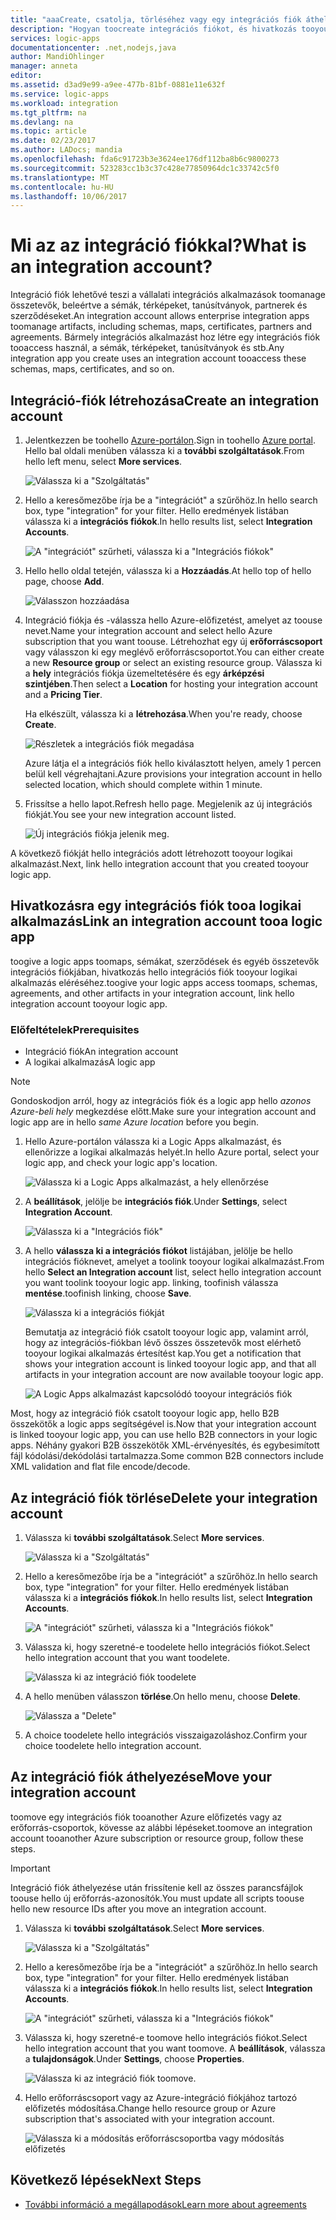 ```yaml
---
title: "aaaCreate, csatolja, törléséhez vagy egy integrációs fiók áthelyezése az Azure logic apps |} Microsoft Docs"
description: "Hogyan toocreate integrációs fiókot, és hivatkozás tooyour logic Apps alkalmazások"
services: logic-apps
documentationcenter: .net,nodejs,java
author: MandiOhlinger
manager: anneta
editor: 
ms.assetid: d3ad9e99-a9ee-477b-81bf-0881e11e632f
ms.service: logic-apps
ms.workload: integration
ms.tgt_pltfrm: na
ms.devlang: na
ms.topic: article
ms.date: 02/23/2017
ms.author: LADocs; mandia
ms.openlocfilehash: fda6c91723b3e3624ee176df112ba8b6c9800273
ms.sourcegitcommit: 523283cc1b3c37c428e77850964dc1c33742c5f0
ms.translationtype: MT
ms.contentlocale: hu-HU
ms.lasthandoff: 10/06/2017
---
```

# <a name="what-is-an-integration-account"></a><span data-ttu-id="620f3-103">Mi az az integráció fiókkal?</span><span class="sxs-lookup"><span data-stu-id="620f3-103">What is an integration account?</span></span>

<span data-ttu-id="620f3-104">Integráció fiók lehetővé teszi a vállalati integrációs alkalmazások toomanage összetevők, beleértve a sémák, térképeket, tanúsítványok, partnerek és szerződéseket.</span><span class="sxs-lookup"><span data-stu-id="620f3-104">An integration account allows enterprise integration apps toomanage artifacts, including schemas, maps, certificates, partners and agreements.</span></span> <span data-ttu-id="620f3-105">Bármely integrációs alkalmazást hoz létre egy integrációs fiók tooaccess használ, a sémák, térképeket, tanúsítványok és stb.</span><span class="sxs-lookup"><span data-stu-id="620f3-105">Any integration app you create uses an integration account tooaccess these schemas, maps, certificates, and so on.</span></span>

## <a name="create-an-integration-account"></a><span data-ttu-id="620f3-106">Integráció-fiók létrehozása</span><span class="sxs-lookup"><span data-stu-id="620f3-106">Create an integration account</span></span>

1.  <span data-ttu-id="620f3-107">Jelentkezzen be toohello [Azure-portálon](http://portal.azure.com "Azure-portálon").</span><span class="sxs-lookup"><span data-stu-id="620f3-107">Sign in toohello [Azure portal](http://portal.azure.com "Azure portal").</span></span> <span data-ttu-id="620f3-108">Hello bal oldali menüben válassza ki a **további szolgáltatások**.</span><span class="sxs-lookup"><span data-stu-id="620f3-108">From hello left menu, select **More services**.</span></span>

    ![Válassza ki a "Szolgáltatás"](./media/logic-apps-enterprise-integration-accounts/account-1.png)

2. <span data-ttu-id="620f3-110">Hello a keresőmezőbe írja be a "integrációt" a szűrőhöz.</span><span class="sxs-lookup"><span data-stu-id="620f3-110">In hello search box, type "integration" for your filter.</span></span> <span data-ttu-id="620f3-111">Hello eredmények listában válassza ki a **integrációs fiókok**.</span><span class="sxs-lookup"><span data-stu-id="620f3-111">In hello results list, select **Integration Accounts**.</span></span>

    ![A "integrációt" szűrheti, válassza ki a "Integrációs fiókok"](./media/logic-apps-enterprise-integration-accounts/account-2.png)  

3. <span data-ttu-id="620f3-113">Hello hello oldal tetején, válassza ki a **Hozzáadás**.</span><span class="sxs-lookup"><span data-stu-id="620f3-113">At hello top of hello page, choose **Add**.</span></span>

    ![Válasszon hozzáadása](./media/logic-apps-enterprise-integration-accounts/account-3.png)

4. <span data-ttu-id="620f3-115">Integráció fiókja és -válassza hello Azure-előfizetést, amelyet az toouse nevet.</span><span class="sxs-lookup"><span data-stu-id="620f3-115">Name your integration account and select hello Azure subscription that you want toouse.</span></span> <span data-ttu-id="620f3-116">Létrehozhat egy új **erőforráscsoport** vagy válasszon ki egy meglévő erőforráscsoportot.</span><span class="sxs-lookup"><span data-stu-id="620f3-116">You can either create a new **Resource group** or select an existing resource group.</span></span> <span data-ttu-id="620f3-117">Válassza ki a **hely** integrációs fiókja üzemeltetésére és egy **árképzési szintjében**.</span><span class="sxs-lookup"><span data-stu-id="620f3-117">Then select a **Location** for hosting your integration account and a **Pricing Tier**.</span></span> 

    <span data-ttu-id="620f3-118">Ha elkészült, válassza ki a **létrehozása**.</span><span class="sxs-lookup"><span data-stu-id="620f3-118">When you're ready, choose **Create**.</span></span>

    ![Részletek a integrációs fiók megadása](./media/logic-apps-enterprise-integration-accounts/account-4.png)

    <span data-ttu-id="620f3-120">Azure látja el a integrációs fiók hello kiválasztott helyen, amely 1 percen belül kell végrehajtani.</span><span class="sxs-lookup"><span data-stu-id="620f3-120">Azure provisions your integration account  in hello selected location, which should complete within 1 minute.</span></span>

5. <span data-ttu-id="620f3-121">Frissítse a hello lapot.</span><span class="sxs-lookup"><span data-stu-id="620f3-121">Refresh hello page.</span></span> <span data-ttu-id="620f3-122">Megjelenik az új integrációs fiókját.</span><span class="sxs-lookup"><span data-stu-id="620f3-122">You see your new integration account listed.</span></span>

    ![Új integrációs fiókja jelenik meg.](./media/logic-apps-enterprise-integration-accounts/account-5.png) 

<span data-ttu-id="620f3-124">A következő fiókját hello integrációs adott létrehozott tooyour logikai alkalmazást.</span><span class="sxs-lookup"><span data-stu-id="620f3-124">Next, link hello integration account that you created tooyour logic app.</span></span> 

## <a name="link-an-integration-account-tooa-logic-app"></a><span data-ttu-id="620f3-125">Hivatkozásra egy integrációs fiók tooa logikai alkalmazás</span><span class="sxs-lookup"><span data-stu-id="620f3-125">Link an integration account tooa logic app</span></span>

<span data-ttu-id="620f3-126">toogive a logic apps toomaps, sémákat, szerződések és egyéb összetevők integrációs fiókjában, hivatkozás hello integrációs fiók tooyour logikai alkalmazás eléréséhez.</span><span class="sxs-lookup"><span data-stu-id="620f3-126">toogive your logic apps access toomaps, schemas, agreements, and other artifacts in your integration account, link hello integration account tooyour logic app.</span></span>

### <a name="prerequisites"></a><span data-ttu-id="620f3-127">Előfeltételek</span><span class="sxs-lookup"><span data-stu-id="620f3-127">Prerequisites</span></span>

* <span data-ttu-id="620f3-128">Integráció fiók</span><span class="sxs-lookup"><span data-stu-id="620f3-128">An integration account</span></span>
* <span data-ttu-id="620f3-129">A logikai alkalmazás</span><span class="sxs-lookup"><span data-stu-id="620f3-129">A logic app</span></span>

> [!NOTE] 
> <span data-ttu-id="620f3-130">Gondoskodjon arról, hogy az integrációs fiók és a logic app hello *azonos Azure-beli hely* megkezdése előtt.</span><span class="sxs-lookup"><span data-stu-id="620f3-130">Make sure your integration account and logic app are in hello *same Azure location* before you begin.</span></span>


1. <span data-ttu-id="620f3-131">Hello Azure-portálon válassza ki a Logic Apps alkalmazást, és ellenőrizze a logikai alkalmazás helyét.</span><span class="sxs-lookup"><span data-stu-id="620f3-131">In hello Azure portal, select your logic app, and check your logic app's location.</span></span>

    ![Válassza ki a Logic Apps alkalmazást, a hely ellenőrzése](./media/logic-apps-enterprise-integration-accounts/linkaccount-1.png)

2. <span data-ttu-id="620f3-133">A **beállítások**, jelölje be **integrációs fiók**.</span><span class="sxs-lookup"><span data-stu-id="620f3-133">Under **Settings**, select **Integration Account**.</span></span>

    ![Válassza ki a "Integrációs fiók"](./media/logic-apps-enterprise-integration-accounts/linkaccount-2.png)

3. <span data-ttu-id="620f3-135">A hello **válassza ki a integrációs fiókot** listájában, jelölje be hello integrációs fióknevet, amelyet a toolink tooyour logikai alkalmazást.</span><span class="sxs-lookup"><span data-stu-id="620f3-135">From hello **Select an Integration account** list, select hello integration account you want toolink tooyour logic app.</span></span> <span data-ttu-id="620f3-136">linking, toofinish válassza **mentése**.</span><span class="sxs-lookup"><span data-stu-id="620f3-136">toofinish linking, choose **Save**.</span></span>

    ![Válassza ki a integrációs fiókját](./media/logic-apps-enterprise-integration-accounts/linkaccount-3.png)

    <span data-ttu-id="620f3-138">Bemutatja az integráció fiók csatolt tooyour logic app, valamint arról, hogy az integrációs-fiókban lévő összes összetevők most elérhető tooyour logikai alkalmazás értesítést kap.</span><span class="sxs-lookup"><span data-stu-id="620f3-138">You get a notification that shows your integration account is linked tooyour logic app,  and that all artifacts in your integration account are now available tooyour logic app.</span></span>

    ![A Logic Apps alkalmazást kapcsolódó tooyour integrációs fiók](./media/logic-apps-enterprise-integration-accounts/linkaccount-5.png)

<span data-ttu-id="620f3-140">Most, hogy az integráció fiók csatolt tooyour logic app, hello B2B összekötők a logic apps segítségével is.</span><span class="sxs-lookup"><span data-stu-id="620f3-140">Now that your integration account is linked tooyour logic app, you can use hello B2B connectors in your logic apps.</span></span> <span data-ttu-id="620f3-141">Néhány gyakori B2B összekötők XML-érvényesítés, és egybesimított fájl kódolási/dekódolási tartalmazza.</span><span class="sxs-lookup"><span data-stu-id="620f3-141">Some common B2B connectors include XML validation and flat file encode/decode.</span></span>  

## <a name="delete-your-integration-account"></a><span data-ttu-id="620f3-142">Az integráció fiók törlése</span><span class="sxs-lookup"><span data-stu-id="620f3-142">Delete your integration account</span></span>

1. <span data-ttu-id="620f3-143">Válassza ki **további szolgáltatások**.</span><span class="sxs-lookup"><span data-stu-id="620f3-143">Select **More services**.</span></span>

    ![Válassza ki a "Szolgáltatás"](./media/logic-apps-enterprise-integration-accounts/account-1.png)

2. <span data-ttu-id="620f3-145">Hello a keresőmezőbe írja be a "integrációt" a szűrőhöz.</span><span class="sxs-lookup"><span data-stu-id="620f3-145">In hello search box, type "integration" for your filter.</span></span> <span data-ttu-id="620f3-146">Hello eredmények listában válassza ki a **integrációs fiókok**.</span><span class="sxs-lookup"><span data-stu-id="620f3-146">In hello results list, select **Integration Accounts**.</span></span>

    ![A "integrációt" szűrheti, válassza ki a "Integrációs fiókok"](./media/logic-apps-enterprise-integration-accounts/account-2.png)  

3. <span data-ttu-id="620f3-148">Válassza ki, hogy szeretné-e toodelete hello integrációs fiókot.</span><span class="sxs-lookup"><span data-stu-id="620f3-148">Select hello integration account that you want toodelete.</span></span>

    ![Válassza ki az integráció fiók toodelete](./media/logic-apps-enterprise-integration-accounts/account-5.png)

4. <span data-ttu-id="620f3-150">A hello menüben válasszon **törlése**.</span><span class="sxs-lookup"><span data-stu-id="620f3-150">On hello menu, choose **Delete**.</span></span>

    ![Válassza a "Delete"](./media/logic-apps-enterprise-integration-accounts/delete.png)

5. <span data-ttu-id="620f3-152">A choice toodelete hello integrációs visszaigazoláshoz.</span><span class="sxs-lookup"><span data-stu-id="620f3-152">Confirm your choice toodelete hello integration account.</span></span>

## <a name="move-your-integration-account"></a><span data-ttu-id="620f3-153">Az integráció fiók áthelyezése</span><span class="sxs-lookup"><span data-stu-id="620f3-153">Move your integration account</span></span>

<span data-ttu-id="620f3-154">toomove egy integrációs fiók tooanother Azure előfizetés vagy az erőforrás-csoportok, kövesse az alábbi lépéseket.</span><span class="sxs-lookup"><span data-stu-id="620f3-154">toomove an integration account tooanother Azure subscription or resource group, follow these steps.</span></span>

> [!IMPORTANT]
> <span data-ttu-id="620f3-155">Integráció fiók áthelyezése után frissítenie kell az összes parancsfájlok toouse hello új erőforrás-azonosítók.</span><span class="sxs-lookup"><span data-stu-id="620f3-155">You must update all scripts toouse hello new resource IDs after you move an integration account.</span></span>

1. <span data-ttu-id="620f3-156">Válassza ki **további szolgáltatások**.</span><span class="sxs-lookup"><span data-stu-id="620f3-156">Select **More services**.</span></span>

    ![Válassza ki a "Szolgáltatás"](./media/logic-apps-enterprise-integration-accounts/account-1.png)

2. <span data-ttu-id="620f3-158">Hello a keresőmezőbe írja be a "integrációt" a szűrőhöz.</span><span class="sxs-lookup"><span data-stu-id="620f3-158">In hello search box, type "integration" for your filter.</span></span> <span data-ttu-id="620f3-159">Hello eredmények listában válassza ki a **integrációs fiókok**.</span><span class="sxs-lookup"><span data-stu-id="620f3-159">In hello results list, select **Integration Accounts**.</span></span>

    ![A "integrációt" szűrheti, válassza ki a "Integrációs fiókok"](./media/logic-apps-enterprise-integration-accounts/account-2.png)

3. <span data-ttu-id="620f3-161">Válassza ki, hogy szeretné-e toomove hello integrációs fiókot.</span><span class="sxs-lookup"><span data-stu-id="620f3-161">Select hello integration account that you want toomove.</span></span> <span data-ttu-id="620f3-162">A **beállítások**, válassza a **tulajdonságok**.</span><span class="sxs-lookup"><span data-stu-id="620f3-162">Under **Settings**, choose **Properties**.</span></span>

    ![Válassza ki az integráció fiók toomove.](./media/logic-apps-enterprise-integration-accounts/move.png)

5. <span data-ttu-id="620f3-165">Hello erőforráscsoport vagy az Azure-integráció fiókjához tartozó előfizetés módosítása.</span><span class="sxs-lookup"><span data-stu-id="620f3-165">Change hello resource group or Azure subscription that's associated with your integration account.</span></span>

    ![Válassza ki a módosítás erőforráscsoportba vagy módosítás előfizetés](./media/logic-apps-enterprise-integration-accounts/move-2.png)

## <a name="next-steps"></a><span data-ttu-id="620f3-167">Következő lépések</span><span class="sxs-lookup"><span data-stu-id="620f3-167">Next Steps</span></span>
* [<span data-ttu-id="620f3-168">További információ a megállapodások</span><span class="sxs-lookup"><span data-stu-id="620f3-168">Learn more about agreements</span></span>](../logic-apps/logic-apps-enterprise-integration-agreements.md "vállalati integrációs megállapodások ismertetése")  

